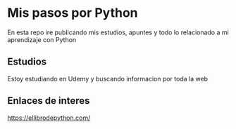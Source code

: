 # Mis pasos por Python #

En esta repo ire publicando mis estudios, apuntes y todo lo relacionado a mi aprendizaje con Python


## Estudios ##

Estoy estudiando en Udemy y buscando informacion por toda la web


## Enlaces de interes ##

https://ellibrodepython.com/